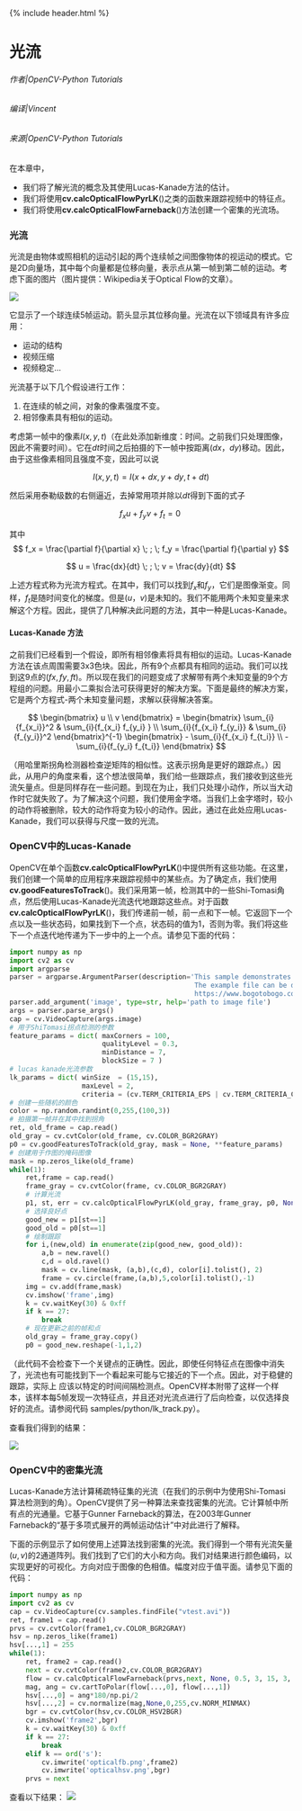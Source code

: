 {% include header.html %}

# 光流

###### 作者|OpenCV-Python Tutorials
###### 编译|Vincent
###### 来源|OpenCV-Python Tutorials 

在本章中，
- 我们将了解光流的概念及其使用Lucas-Kanade方法的估计。
- 我们将使用**cv.calcOpticalFlowPyrLK**()之类的函数来跟踪视频中的特征点。
- 我们将使用**cv.calcOpticalFlowFarneback**()方法创建一个密集的光流场。

### 光流

光流是由物体或照相机的运动引起的两个连续帧之间图像物体的视运动的模式。它是2D向量场，其中每个向量都是位移向量，表示点从第一帧到第二帧的运动。考虑下面的图片（图片提供：Wikipedia关于Optical Flow的文章）。

![](http://qiniu.aihubs.net/optical_flow_basic1.jpg)

它显示了一个球连续5帧运动。箭头显示其位移向量。光流在以下领域具有许多应用：
- 运动的结构
- 视频压缩
- 视频稳定...

光流基于以下几个假设进行工作：
1. 在连续的帧之间，对象的像素强度不变。
2. 相邻像素具有相似的运动。

考虑第一帧中的像素$I(x,y,t)$（在此处添加新维度：时间。之前我们只处理图像，因此不需要时间）。它在$dt$时间之后拍摄的下一帧中按距离$(dx，dy)$移动。因此，由于这些像素相同且强度不变，因此可以说

$$
I(x,y,t) = I(x+dx, y+dy, t+dt)
$$

然后采用泰勒级数的右侧逼近，去掉常用项并除以$dt$得到下面的式子

$$
f_x u + f_y v + f_t = 0 \;
$$

其中
$$
f_x = \frac{\partial f}{\partial x} \; ; \; f_y = \frac{\partial f}{\partial y}
$$

$$
u = \frac{dx}{dt} \; ; \; v = \frac{dy}{dt}
$$

上述方程式称为光流方程式。在其中，我们可以找到$f_x$和$f_y$，它们是图像渐变。同样，$f_t$是随时间变化的梯度。但是$(u，v)$是未知的。我们不能用两个未知变量来求解这个方程。因此，提供了几种解决此问题的方法，其中一种是Lucas-Kanade。

#### Lucas-Kanade 方法

之前我们已经看到一个假设，即所有相邻像素将具有相似的运动。Lucas-Kanade方法在该点周围需要3x3色块。因此，所有9个点都具有相同的运动。我们可以找到这9点的$(fx,fy,ft)$。所以现在我们的问题变成了求解带有两个未知变量的9个方程组的问题。用最小二乘拟合法可获得更好的解决方案。下面是最终的解决方案，它是两个方程式-两个未知变量问题，求解以获得解决答案。

$$
\begin{bmatrix} u \\ v \end{bmatrix} = \begin{bmatrix} \sum_{i}{f_{x_i}}^2 & \sum_{i}{f_{x_i} f_{y_i} } \\ \sum_{i}{f_{x_i} f_{y_i}} & \sum_{i}{f_{y_i}}^2 \end{bmatrix}^{-1} \begin{bmatrix} - \sum_{i}{f_{x_i} f_{t_i}} \\ - \sum_{i}{f_{y_i} f_{t_i}} \end{bmatrix}
$$

（用哈里斯拐角检测器检查逆矩阵的相似性。这表示拐角是更好的跟踪点。）因此，从用户的角度来看，这个想法很简单，我们给一些跟踪点，我们接收到这些光流矢量点。但是同样存在一些问题。到现在为止，我们只处理小动作，所以当大动作时它就失败了。为了解决这个问题，我们使用金字塔。当我们上金字塔时，较小的动作将被删除，较大的动作将变为较小的动作。因此，通过在此处应用Lucas-Kanade，我们可以获得与尺度一致的光流。

### OpenCV中的Lucas-Kanade

OpenCV在单个函数**cv.calcOpticalFlowPyrLK**()中提供所有这些功能。在这里，我们创建一个简单的应用程序来跟踪视频中的某些点。为了确定点，我们使用**cv.goodFeaturesToTrack**()。我们采用第一帧，检测其中的一些Shi-Tomasi角点，然后使用Lucas-Kanade光流迭代地跟踪这些点。对于函数**cv.calcOpticalFlowPyrLK**()，我们传递前一帧，前一点和下一帧。它返回下一个点以及一些状态码，如果找到下一个点，状态码的值为1，否则为零。我们将这些下一个点迭代地传递为下一步中的上一个点。请参见下面的代码：

```python
import numpy as np
import cv2 as cv
import argparse
parser = argparse.ArgumentParser(description='This sample demonstrates Lucas-Kanade Optical Flow calculation. \
                                              The example file can be downloaded from: \
                                              https://www.bogotobogo.com/python/OpenCV_Python/images/mean_shift_tracking/slow_traffic_small.mp4')
parser.add_argument('image', type=str, help='path to image file')
args = parser.parse_args()
cap = cv.VideoCapture(args.image)
# 用于ShiTomasi拐点检测的参数
feature_params = dict( maxCorners = 100,
                       qualityLevel = 0.3,
                       minDistance = 7,
                       blockSize = 7 )
# lucas kanade光流参数
lk_params = dict( winSize  = (15,15),
                  maxLevel = 2,
                  criteria = (cv.TERM_CRITERIA_EPS | cv.TERM_CRITERIA_COUNT, 10, 0.03))
# 创建一些随机的颜色
color = np.random.randint(0,255,(100,3))
# 拍摄第一帧并在其中找到拐角
ret, old_frame = cap.read()
old_gray = cv.cvtColor(old_frame, cv.COLOR_BGR2GRAY)
p0 = cv.goodFeaturesToTrack(old_gray, mask = None, **feature_params)
# 创建用于作图的掩码图像
mask = np.zeros_like(old_frame)
while(1):
    ret,frame = cap.read()
    frame_gray = cv.cvtColor(frame, cv.COLOR_BGR2GRAY)
    # 计算光流
    p1, st, err = cv.calcOpticalFlowPyrLK(old_gray, frame_gray, p0, None, **lk_params)
    # 选择良好点
    good_new = p1[st==1]
    good_old = p0[st==1]
    # 绘制跟踪
    for i,(new,old) in enumerate(zip(good_new, good_old)):
        a,b = new.ravel()
        c,d = old.ravel()
        mask = cv.line(mask, (a,b),(c,d), color[i].tolist(), 2)
        frame = cv.circle(frame,(a,b),5,color[i].tolist(),-1)
    img = cv.add(frame,mask)
    cv.imshow('frame',img)
    k = cv.waitKey(30) & 0xff
    if k == 27:
        break
    # 现在更新之前的帧和点
    old_gray = frame_gray.copy()
    p0 = good_new.reshape(-1,1,2)
```

（此代码不会检查下一个关键点的正确性。因此，即使任何特征点在图像中消失了，光流也有可能找到下一个看起来可能与它接近的下一个点。因此，对于稳健的跟踪，实际上 应该以特定的时间间隔检测点。OpenCV样本附带了这样一个样本，该样本每5帧发现一次特征点，并且还对光流点进行了后向检查，以仅选择良好的流点。请参阅代码 samples/python/lk_track.py）。

查看我们得到的结果：

![](http://qiniu.aihubs.net/opticalflow_lk.jpg)

### OpenCV中的密集光流

Lucas-Kanade方法计算稀疏特征集的光流（在我们的示例中为使用Shi-Tomasi算法检测到的角）。OpenCV提供了另一种算法来查找密集的光流。它计算帧中所有点的光通量。它基于Gunner Farneback的算法，在2003年Gunner Farneback的“基于多项式展开的两帧运动估计”中对此进行了解释。

下面的示例显示了如何使用上述算法找到密集的光流。我们得到一个带有光流矢量$(u,v)$的2通道阵列。我们找到了它们的大小和方向。我们对结果进行颜色编码，以实现更好的可视化。方向对应于图像的色相值。幅度对应于值平面。请参见下面的代码： 

```python
import numpy as np
import cv2 as cv
cap = cv.VideoCapture(cv.samples.findFile("vtest.avi"))
ret, frame1 = cap.read()
prvs = cv.cvtColor(frame1,cv.COLOR_BGR2GRAY)
hsv = np.zeros_like(frame1)
hsv[...,1] = 255
while(1):
    ret, frame2 = cap.read()
    next = cv.cvtColor(frame2,cv.COLOR_BGR2GRAY)
    flow = cv.calcOpticalFlowFarneback(prvs,next, None, 0.5, 3, 15, 3, 5, 1.2, 0)
    mag, ang = cv.cartToPolar(flow[...,0], flow[...,1])
    hsv[...,0] = ang*180/np.pi/2
    hsv[...,2] = cv.normalize(mag,None,0,255,cv.NORM_MINMAX)
    bgr = cv.cvtColor(hsv,cv.COLOR_HSV2BGR)
    cv.imshow('frame2',bgr)
    k = cv.waitKey(30) & 0xff
    if k == 27:
        break
    elif k == ord('s'):
        cv.imwrite('opticalfb.png',frame2)
        cv.imwrite('opticalhsv.png',bgr)
    prvs = next
```

查看以下结果：
![](http://qiniu.aihubs.net/opticalfb.jpg)